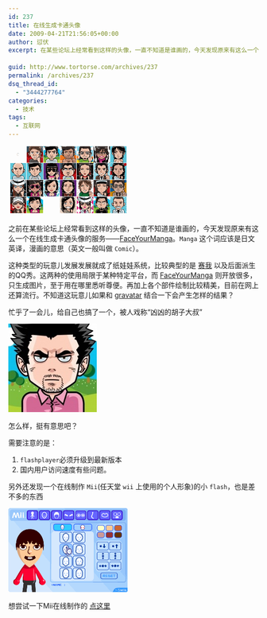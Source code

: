 ```yaml
---
id: 237
title: 在线生成卡通头像
date: 2009-04-21T21:56:05+00:00
author: 愆伏
excerpt: 在某些论坛上经常看到这样的头像，一直不知道是谁画的，今天发现原来有这么一个在线生成卡通头像的服务——FaceYourManga。Manga这个词应该是日文英译，漫画的意思（英文一般叫做Comic）。

guid: http://www.tortorse.com/archives/237
permalink: /archives/237
dsq_thread_id:
  - "3444277764"
categories:
  - 技术
tags:
  - 互联网
---
```

![avatars](/wp-content/uploads/2009/04/avatar-list-thumb2.gif)

之前在某些论坛上经常看到这样的头像，一直不知道是谁画的，今天发现原来有这么一个在线生成卡通头像的服务——[FaceYourManga](http://www.faceyourmanga.it)。`Manga` 这个词应该是日文英译，漫画的意思（英文一般叫做 `Comic`）。

这种类型的玩意儿发展发展就成了纸娃娃系统，比较典型的是 [赛我](http://www.cyworld.com.cn/main/) 以及后面派生的QQ秀。这两种的使用局限于某种特定平台，而 [FaceYourManga](http://www.faceyourmanga.it) 则开放很多，只生成图片，至于用在哪里悉听尊便。再加上各个部件绘制比较精美，目前在网上还算流行。不知道这玩意儿如果和 [gravatar](http://en.gravatar.com/) 结合一下会产生怎样的结果？

忙乎了一会儿，给自己也搞了一个，被人戏称“凶凶的胡子大叔”

![mangatar](/wp-content/uploads/2009/04/mangatar1.jpg)

怎么样，挺有意思吧？

需要注意的是：
1. `flashplayer`必须升级到最新版本
2. 国内用户访问速度有些问题。

另外还发现一个在线制作 `Mii`(任天堂 `wii` 上使用的个人形象)的小 `flash`，也是差不多的东西

![mii](/wp-content/uploads/2009/04/mii2.gif)

想尝试一下Mii在线制作的 [点这里](/demo/mii/miieditor.html)
